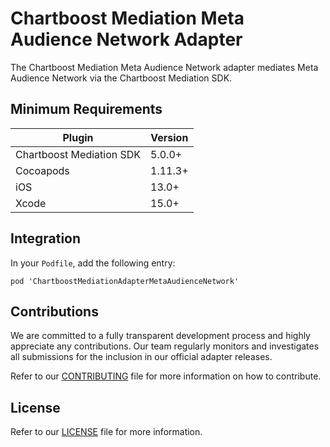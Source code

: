 # Chartboost Mediation Meta Audience Network Adapter

The Chartboost Mediation Meta Audience Network adapter mediates Meta Audience Network via the Chartboost Mediation SDK.

## Minimum Requirements

| Plugin | Version |
| ------ | ------ |
| Chartboost Mediation SDK | 5.0.0+ |
| Cocoapods | 1.11.3+ |
| iOS | 13.0+ |
| Xcode | 15.0+ |

## Integration

In your `Podfile`, add the following entry:
```
pod 'ChartboostMediationAdapterMetaAudienceNetwork'
```

## Contributions

We are committed to a fully transparent development process and highly appreciate any contributions. Our team regularly monitors and investigates all submissions for the inclusion in our official adapter releases.

Refer to our [CONTRIBUTING](https://github.com/ChartBoost/chartboost-mediation-ios-adapter-meta-audience-network/blob/main/CONTRIBUTING.md) file for more information on how to contribute.

## License

Refer to our [LICENSE](https://github.com/ChartBoost/chartboost-mediation-ios-adapter-meta-audience-network/blob/main/LICENSE.md) file for more information.
